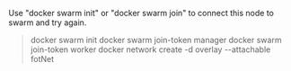 
Use "docker swarm init" or "docker swarm join" to connect this node to swarm and try again.

> docker swarm init
> docker swarm join-token manager
> docker swarm join-token worker
> docker network create -d overlay --attachable fotNet